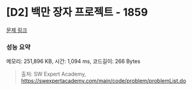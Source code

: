 # [D2] 백만 장자 프로젝트 - 1859 

[문제 링크](https://swexpertacademy.com/main/code/problem/problemDetail.do?contestProbId=AV5LrsUaDxcDFAXc) 

### 성능 요약

메모리: 251,896 KB, 시간: 1,094 ms, 코드길이: 266 Bytes



> 출처: SW Expert Academy, https://swexpertacademy.com/main/code/problem/problemList.do
